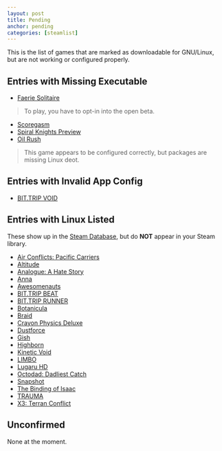 ```yaml
---
layout: post
title: Pending
anchor: pending
categories: [steamlist]
---
```


This is the list of games that are marked as downloadable for GNU/Linux, but are not working or configured properly.

Entries with Missing Executable
-------------------------------

- [Faerie Solitaire](http://store.steampowered.com/app/38600/)
> To play, you have to opt-in into the open beta.

- [Scoregasm](http://store.steampowered.com/app/202410/)
- [Spiral Knights Preview](http://store.steampowered.com/app/99920/)
- [Oil Rush](http://store.steampowered.com/app/200390/)
> This game appears to be configured correctly, but packages are missing Linux deot.

Entries with Invalid App Config
-------------------------------

- [BIT.TRIP VOID](http://store.steampowered.com/app/205070/)

Entries with Linux Listed
------------------------------

These show up in the [Steam Database](http://steamdb.info/linux/), but do **NOT** appear in your Steam library.

- [Air Conflicts: Pacific Carriers](http://store.steampowered.com/app/214910/)
- [Altitude](http://store.steampowered.com/app/41300/)
- [Analogue: A Hate Story](http://store.steampowered.com/app/209370/)
- [Anna](http://store.steampowered.com/app/217690/)
- [Awesomenauts](http://store.steampowered.com/app/204300/)
- [BIT.TRIP BEAT](http://store.steampowered.com/app/63700/)
- [BIT.TRIP RUNNER](http://store.steampowered.com/app/63710/)
- [Botanicula](http://store.steampowered.com/app/207690/)
- [Braid](http://store.steampowered.com/app/26800/)
- [Crayon Physics Deluxe](http://store.steampowered.com/app/26900/)
- [Dustforce](http://store.steampowered.com/app/65300/)
- [Gish](http://store.steampowered.com/app/9500/)
- [Highborn](http://store.steampowered.com/app/209850)
- [Kinetic Void](http://store.steampowered.com/app/227160/)
- [LIMBO](http://store.steampowered.com/app/48000/)
- [Lugaru HD](http://store.steampowered.com/app/25010/)
- [Octodad: Dadliest Catch](http://store.steampowered.com/app/224480/)
- [Snapshot](http://store.steampowered.com/app/204220/)
- [The Binding of Isaac](http://store.steampowered.com/app/113200/)
- [TRAUMA](http://store.steampowered.com/app/98100/)
- [X3: Terran Conflict](http://store.steampowered.com/app/2820/)

Unconfirmed
-----------

None at the moment.
